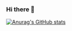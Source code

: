 ### Hi there 👋

[![Anurag's GitHub stats](https://github-readme-stats.vercel.app/api?username=main-studio)](https://github.com/anuraghazra/github-readme-stats)

<!--
**main-studio/main-studio** is a ✨ _special_ ✨ repository because its `README.md` (this file) appears on your GitHub profile.

Here are some ideas to get you started:

- 🔭 I’m currently working on ...
- 🌱 I’m currently learning ...
- 👯 I’m looking to collaborate on ...
- 🤔 I’m looking for help with ...
- 💬 Ask me about ...
- 📫 How to reach me: ...
- 😄 Pronouns: ...
- ⚡ Fun fact: ...
-->

